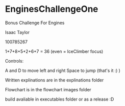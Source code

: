 # EnginesChallengeOne
Bonus Challenge For Engines

Isaac Taylor

100785267

1+7+8+5+2+6+7 = 36 (even = IceClimber focus)

Controls:

A and D to move left and right
Space to jump
(that's it :) )

Written explinations are in the explinations folder

Flowchart is in the flowchart images folder

build avaliable in executables folder or as a release :D

